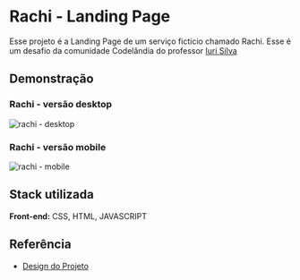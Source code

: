 
# Rachi - Landing Page

Esse projeto é a Landing Page de um serviço ficticio chamado Rachi.
Esse é um desafio da comunidade Codelândia do professor [Iuri Silva](https://github.com/iuricode)

## Demonstração

### Rachi - versão desktop

![rachi - desktop](https://user-images.githubusercontent.com/72475500/177913102-d68cfe53-32b5-4fc1-b5d1-ac78aa18c1a4.gif)


### Rachi - versão mobile
![rachi - mobile](https://user-images.githubusercontent.com/72475500/177913426-f67e45ef-8e61-447f-bf87-d7a585889d0b.gif)

## Stack utilizada

**Front-end:** CSS, HTML, JAVASCRIPT



## Referência

 - [Design do Projeto](https://www.figma.com/file/Yb9IBH56g7T1hdIyZ3BMNO/Desafios---Codel%C3%A2ndia?node-id=41733%3A754)
 
